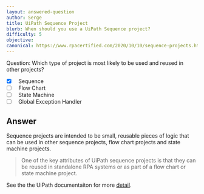 ```yaml
---
layout: answered-question
author: Serge
title: UiPath Sequence Project
blurb: When should you use a UiPath Sequence project?
difficulty: 5
objective: 
canonical: https://www.rpacertified.com/2020/10/10/sequence-projects.html
---
```


Question: Which type of project is most likely to be used and reused in other projects?

- [x] &nbsp;  Sequence
- [ ] &nbsp;  Flow Chart
- [ ] &nbsp;  State Machine
- [ ] &nbsp;  Global Exception Handler

## Answer

Sequence projects are intended to be small, reusable pieces of logic that can be used in other sequence projects, flow chart projects and state machine projects.

> One of the key attributes of UiPath sequence projects is that they can be reused in standalone RPA systems or as part of a flow chart or state machine project.

See the the UiPath documentaiton for more [detail](https://docs.uipath.com/studio/v2019/docs/sequences).

